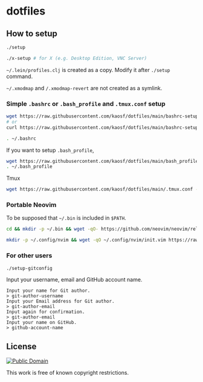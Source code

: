 # dotfiles

## How to setup

```sh
./setup

./x-setup # for X (e.g. Desktop Edition, VNC Server)
```

`~/.lein/profiles.clj` is created as a copy. Modify it after `./setup` command.

`~/.xmodmap` and `/.xmodmap-revert` are not created as a symlink.

### Simple `.bashrc` or `.bash_profile` and `.tmux.conf` setup

```sh
wget https://raw.githubusercontent.com/kaosf/dotfiles/main/bashrc-setup.sh -O - | bash
# or
curl https://raw.githubusercontent.com/kaosf/dotfiles/main/bashrc-setup.sh | bash

. ~/.bashrc
```

If you want to setup `.bash_profile`,

```sh
wget https://raw.githubusercontent.com/kaosf/dotfiles/main/bash_profile-setup.sh -O - | bash
. ~/.bash_profile
```

Tmux

```sh
wget https://raw.githubusercontent.com/kaosf/dotfiles/main/.tmux.conf -O ~/.tmux.conf
```

### Portable Neovim

To be supposed that `~/.bin` is included in `$PATH`.

```sh
cd && mkdir -p ~/.bin && wget -qO- https://github.com/neovim/neovim/releases/latest/download/nvim-linux64.tar.gz | tar zxf - && ln -sf $PWD/nvim-linux64/bin/nvim ~/.bin/nvim

mkdir -p ~/.config/nvim && wget -qO ~/.config/nvim/init.vim https://raw.githubusercontent.com/kaosf/dotfiles/main/.config/nvim/init.vim
```

### For other users

```sh
./setup-gitconfig
```

Input your username, email and GitHub account name.

```
Input your name for Git author.
> git-author-username
Input your Email address for Git author.
> git-author-email
Input again for confirmation.
> git-author-email
Input your name on GitHub.
> github-account-name
```

## License

[![Public Domain](http://i.creativecommons.org/p/mark/1.0/88x31.png)](http://creativecommons.org/publicdomain/mark/1.0/ "license")

This work is free of known copyright restrictions.
